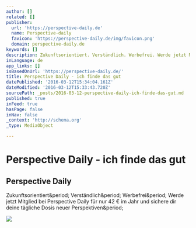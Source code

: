 ```yaml
---
author: []
related: []
publisher:
  url: 'https://perspective-daily.de'
  name: Perspective-daily
  favicon: 'https://perspective-daily.de/img/favicon.png'
  domain: perspective-daily.de
keywords: []
description: Zukunftsorientiert. Verständlich. Werbefrei. Werde jetzt Mitglied bei Perspective Daily für nur 42 € im Jahr und sichere dir deine tägliche Dosis neuer Perspektiven.
inLanguage: de
app_links: []
isBasedOnUrl: 'https://perspective-daily.de/'
title: Perspective Daily - ich finde das gut
datePublished: '2016-03-12T15:34:04.161Z'
dateModified: '2016-03-12T15:33:43.720Z'
sourcePath: _posts/2016-03-12-perspective-daily-ich-finde-das-gut.md
published: true
inFeed: true
hasPage: false
inNav: false
_context: 'http://schema.org'
_type: MediaObject

---
```

# Perspective Daily - ich finde das gut

<article style=""><h1>Perspective Daily</h1><p>Zukunftsorientiert&amp;period; Verständlich&amp;period; Werbefrei&amp;period; Werde jetzt Mitglied bei Perspective Daily für nur 42 € im Jahr und sichere dir deine tägliche Dosis neuer Perspektiven&amp;period;</p><img src="https://perspective-daily.de/img/authors/raul-krauthausen.jpg" /></article>